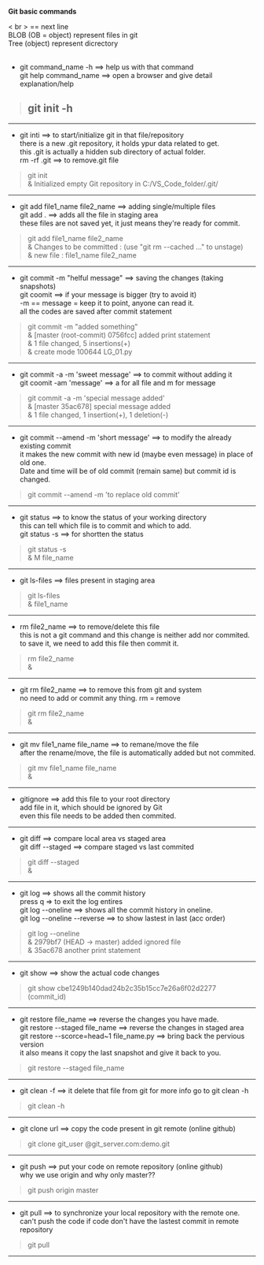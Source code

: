 **Git basic commands**

< br > == next line <br>
BLOB (OB = object) represent files in git <br>
Tree (object) represent dicrectory <br><br>

- git command_name -h ==> help us with that command <br>
git help command_name ==> open a browser and give detail explanation/help
> ## git init -h
---
- git inti ==> to start/initialize git in that file/repository <br> 
there is a new .git repository, it holds ypur data related to get. <br>
this .git is actually a hidden sub directory of actual folder. <br> 
rm -rf .git ==> to remove.git file 
> git init <br> 
> & Initialized empty Git repository in  C:/VS_Code_folder/.git/ <br>
---
- git add file1_name file2_name ==> adding single/multiple files <br>
git add . ==> adds all the file in staging area <br>
these files are not saved yet, it just means they're ready for commit.
> git add file1_name file2_name <br>
> & Changes to be committed : (use "git rm --cached <file>..." to unstage) <br>
> & new file : file1_name file2_name
---
- git commit -m "helful message" ==> saving the changes (taking snapshots) <br>
git coomit ==> if your message is bigger (try to avoid it) <br>
-m == message = keep it to point, anyone can read it. <br>
all the codes are saved after commit statement 
> git commit -m "added something" <br>
> & [master (root-commit) 0756fcc] added print statement  <br>
> & 1 file changed, 5 insertions(+) <br>
> & create mode 100644 LG_01.py <br>
---
- git commit -a -m 'sweet message' ==> to commit without adding it <br>
git coomit -am 'message' ==> a for all file and m for message <br>
> git commit -a -m 'special message added' <br>
> & [master 35ac678] special message added <br>
> & 1 file changed, 1 insertion(+), 1 deletion(-)
---
- git commit --amend -m 'short message' ==> to modify the already existing commit <br>
it makes the new commit with new id (maybe even message) in place of old one. <br>
Date and time will be of old commit (remain same) but commit id is changed.
> git commit --amend -m 'to replace old commit'
---
- git status ==> to know the status of your working directory <br>
this can tell which file is to commit and which to add. <br>
git status -s ==> for shortten the status
> git status -s <br>
> & M file_name 
---
- git ls-files ==> files present in staging area <br>
> git ls-files <br>
>  & file1_name
---
- rm file2_name ==> to remove/delete this file <br>
this is not a git command and this change is neither add nor commited. <br>
to save it, we need to add this file then commit it.
> rm file2_name <br>
> &
---
- git rm file2_name ==> to remove this from git and system <br>
no need to add or commit any thing. rm = remove
> git rm file2_name <br>
> & 
---
- git mv file1_name file_name ==> to remane/move the file <br>
after the rename/move, the file is automatically added but not commited.
> git mv file1_name file_name <br>
> &
---
- gitignore ==> add this file to your root directory <br>
add file in it, which should be ignored by Git <br>
even this file needs to be added then commited. 
---
- git diff ==> compare local area vs staged area <br>
git diff --staged ==> compare staged vs last commited
> git diff --staged <br>
> &
---
- git log ==> shows all the commit history <br>
press q => to exit the log entires <br>
git log --oneline ==> shows all the commit history in oneline. <br>
git log --oneline --reverse ==> to show lastest in last (acc order)
> git log --oneline <br>
> & 2979bf7 (HEAD -> master) added ignored file <br>
> & 35ac678 another print statement
---
- git show ==> show the actual code changes
> git show cbe1249b140dad24b2c35b15cc7e26a6f02d2277 (commit_id)
---
- git restore file_name ==> reverse the changes you have made. <br>
git restore --staged file_name ==> reverse the changes in staged area <br>
git restore --scorce=head~1 file_name.py ==> bring back the pervious version <br>
it also means it copy the last snapshot and give it back to you.
> git restore --staged file_name
---
- git clean -f ==> it delete that file from git
for more info go to git clean -h
> git clean -h
---
- git clone url ==> copy the code present in git remote (online github)
> git clone git_user @git_server.com:demo.git
---
- git push ==> put your code on remote repository (online github) <br>
why we use origin and why only master??
> git push origin master
---
- git pull ==> to synchronize your local repository with the remote one. <br>
can't push the code if code don't have the lastest commit in remote repository 
> git pull
---
